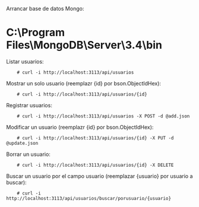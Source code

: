 Arrancar base de datos Mongo:
# C:\Program Files\MongoDB\Server\3.4\bin

Listar usuarios:

		# curl -i http://localhost:3113/api/usuarios

Mostrar un solo usuario (reemplazr {id} por bson.ObjectIdHex):

		# curl -i http://localhost:3113/api/usuarios/{id}

Registrar usuarios:

		# curl -i http://localhost:3113/api/usuarios -X POST -d @add.json

Modificar un usuario (reemplazr {id} por bson.ObjectIdHex):

		# curl -i http://localhost:3113/api/usuarios/{id} -X PUT -d @update.json

Borrar un usuario:

		# curl -i http://localhost:3113/api/usuarios/{id} -X DELETE

Buscar un usuario por el campo usuario (reemplazar {usuario} por usuario a buscar):

		# curl -i http://localhost:3113/api/usuarios/buscar/porusuario/{usuario}
